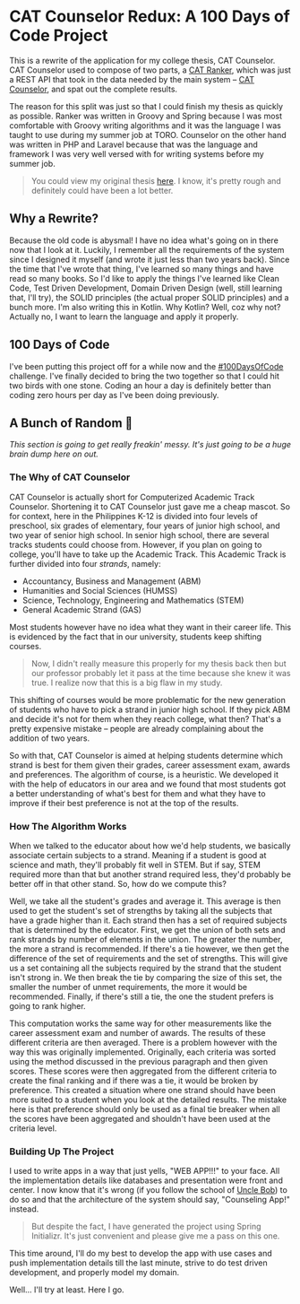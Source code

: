 # CAT Counselor Redux: A 100 Days of Code Project

This is a rewrite of the application for my college thesis, CAT Counselor. CAT Counselor used to compose of two parts,
a [CAT Ranker](https://github.com/LarsNorlander/cat-ranker), which was just a REST API that took in the data needed by
the main system – [CAT Counselor](https://github.com/LarsNorlander/cat-counselor), and spat out the complete results.

The reason for this split was just so that I could finish my thesis as quickly as possible. Ranker was written in Groovy
and Spring because I was most comfortable with Groovy writing algorithms and it was the language I was taught to use
during my summer job at TORO. Counselor on the other hand was written in PHP and Laravel because that was the language
and framework I was very well versed with for writing systems before my summer job.

> You could view my original thesis [here](https://drive.google.com/drive/folders/0Bw9dayd0bBAGbUs4OVU2VWppdlU?usp=sharing).
I know, it's pretty rough and definitely could have been a lot better.

## Why a Rewrite?

Because the old code is abysmal! I have no idea what's going on in there now that I look at it. Luckily, I remember all
the requirements of the system since I designed it myself (and wrote it just less than two years back). Since the time
that I've wrote that thing, I've learned so many things and have read so many books. So I'd like to apply the things 
I've learned like Clean Code, Test Driven Development, Domain Driven Design (well, still learning that, I'll try), 
the SOLID principles (the actual proper SOLID principles) and a bunch more. I'm also writing this in Kotlin. Why Kotlin?
Well, coz why not? Actually no, I want to learn the language and apply it properly.

## 100 Days of Code

I've been putting this project off for a while now and the [#100DaysOfCode](http://www.100daysofcode.com/) challenge.
I've finally decided to bring the two together so that I could hit two birds with one stone. Coding an hour a day is
definitely better than coding zero hours per day as I've been doing previously.

## A Bunch of Random 💩

*This section is going to get really freakin' messy. It's just going to be a huge brain dump here on out.*

### The Why of CAT Counselor

CAT Counselor is actually short for Computerized Academic Track Counselor. Shortening it to CAT Counselor just gave me a
cheap mascot. So for context, here in the Philippines K-12 is divided into four levels of preschool, six grades of 
elementary, four years of junior high school, and two year of senior high school. In senior high school, there are 
several tracks students could choose from. However, if you plan on going to college, you'll have to take up the Academic
Track. This Academic Track is further divided into four *strands*, namely:

* Accountancy, Business and Management (ABM)
* Humanities and Social Sciences (HUMSS)
* Science, Technology, Engineering and Mathematics (STEM)
* General Academic Strand (GAS)

Most students however have no idea what they want in their career life. This is evidenced by the fact that in our
university, students keep shifting courses. 

> Now, I didn't really measure this properly for my thesis back then but our professor probably let it pass at the time 
because she knew it was true. I realize now that this is a big flaw in my study.

This shifting of courses would be more problematic for the new generation of students who have to pick a strand in 
junior high school. If they pick ABM and decide it's not for them when they reach college, what then? That's a pretty 
expensive mistake – people are already complaining about the addition of two years.

So with that, CAT Counselor is aimed at helping students determine which strand is best for them given their grades,
career assessment exam, awards and preferences. The algorithm of course, is a heuristic. We developed it with the help 
of educators in our area and we found that most students got a better understanding of what's best for them and what 
they have to improve if their best preference is not at the top of the results.

### How The Algorithm Works

When we talked to the educator about how we'd help students, we basically associate certain subjects to a strand. 
Meaning if a student is good at science and math, they'll probably fit well in STEM. But if say, STEM required more than
that but another strand required less, they'd probably be better off in that other stand. So, how do we compute this?

Well, we take all the student's grades and average it. This average is then used to get the student's set of strengths 
by taking all the subjects that have a grade higher than it. Each strand then has a set of required subjects that is
determined by the educator. First, we get the union of both sets and rank strands by number of elements in the union. 
The greater the number, the more a strand is recommended. If there's a tie however, we then get the difference of the
set of requirements and the set of strengths. This will give us a set containing all the subjects required by the strand
that the student isn't strong in. We then break the tie by comparing the size of this set, the smaller the number of 
unmet requirements, the more it would be recommended. Finally, if there's still a tie, the one the student prefers is 
going to rank higher.

This computation works the same way for other measurements like the career assessment exam and number of awards. The
results of these different criteria are then averaged. There is a problem however with the way this was originally 
implemented. Originally, each criteria was sorted using the method discussed in the previous paragraph and then given
scores. These scores were then aggregated from the different criteria to create the final ranking and if there was a 
tie, it would be broken by preference. This created a situation where one strand should have been more suited to
a student when you look at the detailed results. The mistake here is that preference should only be used as a final tie
breaker when all the scores have been aggregated and shouldn't have been used at the criteria level.

### Building Up The Project

I used to write apps in a way that just yells, "WEB APP!!!" to your face. All the implementation details like databases 
and presentation were front and center. I now know that it's wrong (if you follow the school of 
[Uncle Bob](https://github.com/unclebob)) to do so and that the architecture of the system should say, "Counseling App!"
instead.

> But despite the fact, I have generated the project using Spring Initializr. It's just convenient and please give me a 
pass on this one.

This time around, I'll do my best to develop the app with use cases and push implementation details till the
last minute, strive to do test driven development, and properly model my domain.

Well... I'll try at least. Here I go.